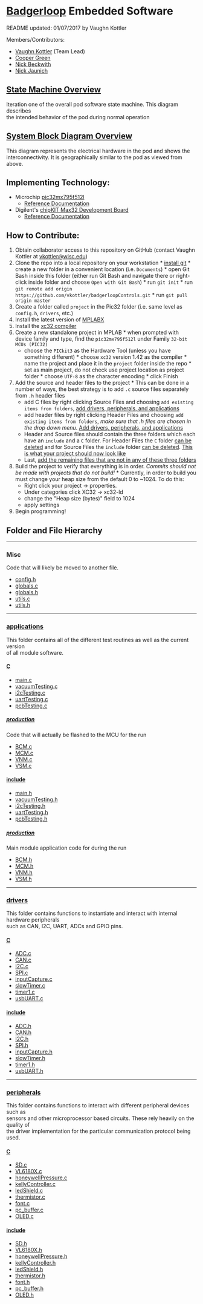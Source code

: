 # [Badgerloop](http://badgerloop.com/) Embedded Software

README updated: 01/07/2017 by Vaughn Kottler

Members/Contributors:
  * [Vaughn Kottler](http://vaughnsplayground.me/) (Team Lead)
  * [Cooper Green](https://github.com/csgreen3)
  * [Nick Beckwith](https://github.com/nickbeckwith)
  * [Nick Jaunich](http://nicholasjaunich.com/)

## [State Machine Overview](http://vaughnsplayground.me/OverallPodOperation.html)

  Iteration one of the overall pod software state machine. This diagram describes   
  the intended behavior of the pod during normal operation

## [System Block Diagram Overview](http://vaughnsplayground.me/OverallBlockDiagram.pdf)

  This diagram represents the electrical hardware in the pod and shows the   
  interconnectivity. It is geographically similar to the pod as viewed from above.

## Implementing Technology:
* Microchip [pic32mx795f512l](http://www.microchip.com/wwwproducts/en/PIC32MX795F512L)
  * [Reference Documentation](http://ww1.microchip.com/downloads/en/DeviceDoc/60001156J.pdf)
* Digilent's [chipKIT Max32 Development Board](http://store.digilentinc.com/chipkit-max32-microcontroller-board-with-mega-r3-headers/)
  * [Reference Documentation](https://reference.digilentinc.com/chipkit_max32/refmanual)
  
## How to Contribute:

  1. Obtain collaborator access to this repository on GitHub (contact Vaughn Kottler at [vkottler@wisc.edu](vkottler@wisc.edu))
  2. Clone the repo into a local repository on your workstation
    * [install git](https://git-scm.com/)
	* create a new folder in a convenient location (i.e. `Documents`)
	* open Git Bash inside this folder (either run Git Bash and navigate there or right-click inside folder and choose `Open with Git Bash`)
	* run `git init`
	* run `git remote add origin https://github.com/vkottler/badgerloopControls.git`
	* run `git pull origin master`
  3. Create a folder called `project` in the Pic32 folder (i.e. same level as `config.h`, `drivers`, etc.)
  4. Install the latest version of [MPLABX](http://www.microchip.com/mplab/mplab-x-ide)
  5. Install the [xc32 compiler](http://www.microchip.com/mplab/compilers)
  6. Create a new standalone project in MPLAB
    * when prompted with device family and type, find the `pic32mx795f512l` under Family `32-bit MCUs (PIC32)`
	  * choose the `PICkit3` as the Hardware Tool (unless you have something different)
    * choose `xc32` version 1.42 as the compiler
    * name the project and place it in the `project` folder inside the repo
    * set as main project, do not check use project location as project folder
    * choose `UTF-8` as the character encoding
    * click Finish
  7. Add the source and header files to the project
    * This can be done in a number of ways, the best strategy is to add `.c` source files
      separately from `.h` header files
      * add C files by right clicking Source Files and choosing `add existing items from folders`, [add drivers, peripherals, and applications](Pic32/screenshots/creatingAproject/addingSourceFiles.PNG)
      * add header files by right clicking Header Files and choosing `add existing items from folders`, *make sure that .h files are chosen in the drop down menu*. [Add drivers, peripherals, and applications](Pic32/screenshots/creatingAproject/addingHeaderFiles.PNG)
      * Header and Source files should contain the three folders which each have an `include` and a `C` folder. For Header Files the `C` folder [can be deleted](Pic32/screenshots/creatingAproject/deleteCfolderForInclude.PNG) and for Source Files the `include` folder [can be deleted](Pic32/screenshots/creatingAproject/deleteIncludeFolderForSource.PNG). [This is what your project should now look like](Pic32/screenshots/creatingAproject/whenFinishedAddingFromFolders.PNG)
      * Last, [add the remaining files that are not in any of these three folders](Pic32/screenshots/creatingAproject/whenFinished.PNG)
  8. Build the project to verify that everything is in order. *Commits should not be made with projects that do not build!*
    * Currently, in order to build you must change your heap size from the default 0 to ~1024. To do this:
      * Right click your project -> properties.
      * Under categories click XC32 -> xc32-ld
      * change the "Heap size (bytes)" field to 1024
      * apply settings
  9. Begin programming!
  
## Folder and File Hierarchy

---

### Misc

Code that will likely be moved to another file.

  * [config.h](Pic32/config.h)
  * [globals.c](Pic32/globals.c)
  * [globals.h](Pic32/globals.h)
  * [utils.c](Pic32/utils.c)
  * [utils.h](Pic32/utils.h)

--- 
  
### [applications](Pic32/applications)

  This folder contains all of the different test routines as well as the current version   
  of all module software.

#### [C](Pic32/applications/C)

  * [main.c](Pic32/applications/C/main.c)
  * [vacuumTesting.c](Pic32/applications/C/vacuumTesting.c)
  * [i2cTesting.c](Pic32/applications/C/i2cTesting.c)
  * [uartTesting.c](Pic32/applications/C/uartTesting.c)
  * [pcbTesting.c](Pic32/applications/C/pcbTesting.c)

##### [production](Pic32/applications/C/production)

Code that will actually be flashed to the MCU for the run

  * [BCM.c](Pic32/applications/C/production/BCM.c)
  * [MCM.c](Pic32/applications/C/production/MCM.c)
  * [VNM.c](Pic32/applications/C/production/VNM.c)
  * [VSM.c](Pic32/applications/C/production/VSM.c)

#### [include](Pic32/applications/include)

  * [main.h](Pic32/applications/include/main.h)
  * [vacuumTesting.h](Pic32/applications/include/vacuumTesting.h)
  * [i2cTesting.h](Pic32/applications/include/i2cTesting.h)
  * [uartTesting.h](Pic32/applications/include/uartTesting.h)
  * [pcbTesting.h](Pic32/applications/include/pcbTesting.h)

##### [production](Pic32/applications/include/production)

Main module application code for during the run

  * [BCM.h](Pic32/applications/include/production/BCM.h)
  * [MCM.h](Pic32/applications/include/production/MCM.h)
  * [VNM.h](Pic32/applications/include/production/VNM.h)
  * [VSM.h](Pic32/applications/include/production/VSM.h)

---  
  
### [drivers](Pic32/drivers)

  This folder contains functions to instantiate and interact with internal hardware peripherals   
  such as CAN, I2C, UART, ADCs and GPIO pins.

#### [C](Pic32/drivers/C)

  * [ADC.c](Pic32/drivers/C/ADC.c)
  * [CAN.c](Pic32/drivers/C/CAN.c)
  * [I2C.c](Pic32/drivers/C/I2C.c)
  * [SPI.c](Pic32/drivers/C/SPI.c)
  * [inputCapture.c](Pic32/drivers/C/inputCapture.c)
  * [slowTimer.c](Pic32/drivers/C/slowTimer.c)
  * [timer1.c](Pic32/drivers/C/timer1.c)
  * [usbUART.c](Pic32/drivers/C/usbUART.c)

#### [include](Pic32/drivers/include)

  * [ADC.h](Pic32/drivers/include/ADC.c)
  * [CAN.h](Pic32/drivers/include/CAN.c)
  * [I2C.h](Pic32/drivers/include/I2C.c)
  * [SPI.h](Pic32/drivers/include/SPI.c)
  * [inputCapture.h](Pic32/drivers/include/inputCapture.c)
  * [slowTimer.h](Pic32/drivers/include/slowTimer.c)
  * [timer1.h](Pic32/drivers/include/timer1.c)
  * [usbUART.h](Pic32/drivers/include/usbUART.c)

---
  
### [peripherals](Pic32/peripherals)

  This folder contains functions to interact with different peripheral devices such as   
  sensors and other microprocessor based circuits. These rely heavily on the quality of   
  the driver implementation for the particular communication protocol being used.

#### [C](Pic32/peripherals/C)

  * [SD.c](Pic32/peripherals/C/SD.c)
  * [VL6180X.c](Pic32/peripherals/C/VL6180X.c)
  * [honeywellPressure.c](Pic32/peripherals/C/honeywellPressure.c)
  * [kellyController.c](Pic32/peripherals/C/kellyController.c)
  * [ledShield.c](Pic32/peripherals/C/ledShield.c)
  * [thermistor.c](Pic32/peripherals/C/thermistor.c)
  * [font.c](Pic32/peripherals/C/font.c)
  * [pc_buffer.c](Pic32/peripherals/C/pc_buffer.c)
  * [OLED.c](Pic32/peripherals/C/OLED.c)

#### [include](peripherals/include)

  * [SD.h](Pic32/peripherals/include/SD.h)
  * [VL6180X.h](Pic32/peripherals/include/VL6180X.h)
  * [honeywellPressure.h](Pic32/peripherals/include/honeywellPressure.h)
  * [kellyController.h](Pic32/peripherals/include/kellyController.h)
  * [ledShield.h](Pic32/peripherals/include/ledShield.h)
  * [thermistor.h](Pic32/peripherals/include/thermistor.h)
  * [font.h](Pic32/peripherals/include/font.h)
  * [pc_buffer.h](Pic32/peripherals/include/pc_buffer.h)
  * [OLED.h](Pic32/peripherals/include/OLED.h)
